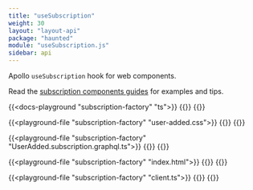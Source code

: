 ```yaml
---
title: "useSubscription"
weight: 30
layout: "layout-api"
package: "haunted"
module: "useSubscription.js"
sidebar: api
---
```


<!-- ----------------------------------------------------------------------------------------
     Welcome! This file includes automatically generated API documentation.
     To edit the docs that appear within, find the original source file under `packages/*`,
     corresponding to the package name and module in this YAML front-matter block.
     Thank you for your interest in Apollo Elements 😁
------------------------------------------------------------------------------------------ -->


Apollo `useSubscription` hook for web components.

Read the [subscription components guides](/guides/usage/subscriptions/) for examples and tips.

{{<docs-playground "subscription-factory" "ts">}}
{{<include user-added.ts>}}
{{</docs-playground>}}

{{<playground-file "subscription-factory" "user-added.css">}}
{{<include user-added.css>}}
{{</playground-file>}}

{{<playground-file "subscription-factory" "UserAdded.subscription.graphql.ts">}}
{{<include UserAdded.subscription.graphql.ts>}}
{{</playground-file>}}

{{<playground-file "subscription-factory" "index.html">}}
{{<include index.html>}}
{{</playground-file>}}

{{<playground-file "subscription-factory" "client.ts">}}
{{<include client.ts>}}
{{</playground-file>}}
